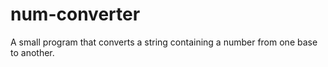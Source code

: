 # num-converter
A small program that converts a string containing a number from one base to another.
